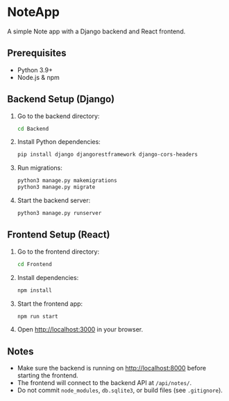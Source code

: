 # NoteApp

A simple Note app with a Django backend and React frontend.

## Prerequisites
- Python 3.9+
- Node.js & npm

## Backend Setup (Django)
1. Go to the backend directory:
   ```sh
   cd Backend
   ```
2. Install Python dependencies:
   ```sh
   pip install django djangorestframework django-cors-headers
   ```
3. Run migrations:
   ```sh
   python3 manage.py makemigrations
   python3 manage.py migrate
   ```
4. Start the backend server:
   ```sh
   python3 manage.py runserver
   ```

## Frontend Setup (React)
1. Go to the frontend directory:
   ```sh
   cd Frontend
   ```
2. Install dependencies:
   ```sh
   npm install
   ```
3. Start the frontend app:
   ```sh
   npm run start
   ```
4. Open [http://localhost:3000](http://localhost:3000) in your browser.

## Notes
- Make sure the backend is running on [http://localhost:8000](http://localhost:8000) before starting the frontend.
- The frontend will connect to the backend API at `/api/notes/`.
- Do not commit `node_modules`, `db.sqlite3`, or build files (see `.gitignore`).
